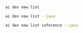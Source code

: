 ``` bash title="List all samples"
ai dev new list
```

``` bash title="List only Java samples"
ai dev new list --java
```

``` bash title="Filter the list by name"
ai dev new list inference --java
```
